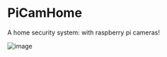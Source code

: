 # PiCamHome
A home security system: with raspberry pi cameras!

![image](https://user-images.githubusercontent.com/5505109/155824662-026c2310-73db-4dbe-9396-25f5bb53cfce.png)
